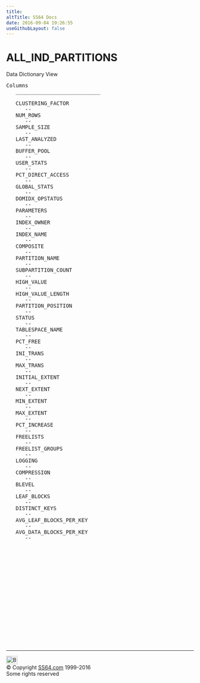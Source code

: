 ```yaml
---
title:
altTitle: SS64 Docs
date: 2016-09-04 19:26:55
useGithubLayout: false
---
```

<!-- #BeginLibraryItem "/Library/head_orad.lbi" --><!-- #EndLibraryItem --><h1>ALL_IND_PARTITIONS </h1><p> Data Dictionary View </p> 
 
<pre>Columns
   ___________________________
 
   CLUSTERING_FACTOR
      --
   NUM_ROWS
      --
   SAMPLE_SIZE
      --
   LAST_ANALYZED
      --
   BUFFER_POOL
      --
   USER_STATS
      --
   PCT_DIRECT_ACCESS
      --
   GLOBAL_STATS
      --
   DOMIDX_OPSTATUS
      --
   PARAMETERS
      --
   INDEX_OWNER
      --
   INDEX_NAME
      --
   COMPOSITE
      --
   PARTITION_NAME
      --
   SUBPARTITION_COUNT
      --
   HIGH_VALUE
      --
   HIGH_VALUE_LENGTH
      --
   PARTITION_POSITION
      --
   STATUS
      --
   TABLESPACE_NAME
      --
   PCT_FREE
      --
   INI_TRANS
      --
   MAX_TRANS
      --
   INITIAL_EXTENT
      --
   NEXT_EXTENT
      --
   MIN_EXTENT
      --
   MAX_EXTENT
      --
   PCT_INCREASE
      --
   FREELISTS
      --
   FREELIST_GROUPS
      --
   LOGGING
      --
   COMPRESSION
      --
   BLEVEL
      --
   LEAF_BLOCKS
      --
   DISTINCT_KEYS
      --
   AVG_LEAF_BLOCKS_PER_KEY
      --
   AVG_DATA_BLOCKS_PER_KEY
      --

</pre><!-- #BeginLibraryItem "/Library/foot_orad.lbi" --><p>
<!-- oracle-footer -->
<ins class="adsbygoogle" style="display:inline-block;width:300px;height:250px" data-ad-client="ca-pub-6140977852749469" data-ad-slot="4275490898"></ins>
<script>
(adsbygoogle = window.adsbygoogle || []).push({});
</script></p>
<hr>
<div id="bl" class="footer"><a href="ALL_IND_PARTITIONS.html#"><img src="../images/top.png" width="30" height="22" alt="Back to the Top"></a></div>
<div id="br" class="footer, tagline">© Copyright <a href="../index.html">SS64.com</a> 1999-2016<br>
Some rights reserved</div>
<!-- #EndLibraryItem -->

